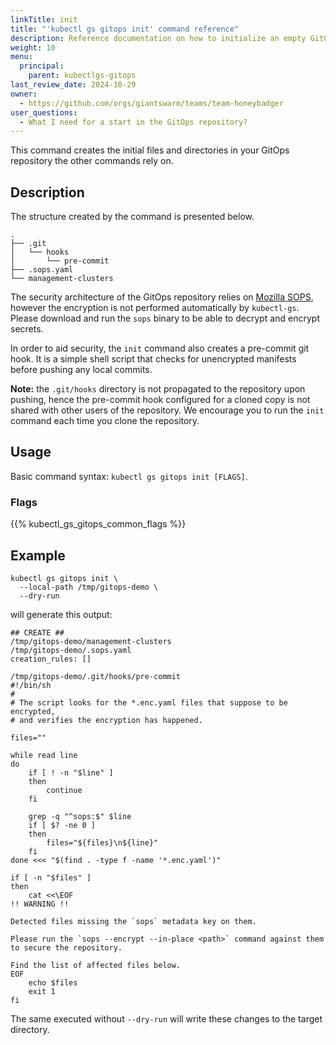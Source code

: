 ```yaml
---
linkTitle: init
title: "'kubectl gs gitops init' command reference"
description: Reference documentation on how to initialize an empty GitOps repository, so that it can be used with the `kubectl-gs` plugin.
weight: 10
menu:
  principal:
    parent: kubectlgs-gitops
last_review_date: 2024-10-29
owner:
  - https://github.com/orgs/giantswarm/teams/team-honeybadger
user_questions:
  - What I need for a start in the GitOps repository?
---
```


This command creates the initial files and directories in your GitOps repository the other commands rely on.

## Description

The structure created by the command is presented below.

```nohighlight
.
├── .git
│   └── hooks
│       └── pre-commit
├── .sops.yaml
└── management-clusters
```

The security architecture of the GitOps repository relies on [Mozilla SOPS](https://github.com/mozilla/sops),
however the encryption is not performed automatically by `kubectl-gs`. Please download and run the `sops`
binary to be able to decrypt and encrypt secrets.

In order to aid security, the `init` command also creates a pre-commit git hook. It is a simple shell script that
checks for unencrypted manifests before pushing any local commits.

**Note:** the `.git/hooks` directory is not propagated to the repository upon pushing, hence the pre-commit
hook configured for a cloned copy is not shared with other users of the repository. We encourage you to run
the `init` command each time you clone the repository.

## Usage

Basic command syntax: `kubectl gs gitops init [FLAGS]`.

### Flags

{{% kubectl_gs_gitops_common_flags %}}

## Example

```nohighlight
kubectl gs gitops init \
  --local-path /tmp/gitops-demo \
  --dry-run
```

will generate this output:

```nohighlight
## CREATE ##
/tmp/gitops-demo/management-clusters
/tmp/gitops-demo/.sops.yaml
creation_rules: []

/tmp/gitops-demo/.git/hooks/pre-commit
#!/bin/sh
#
# The script looks for the *.enc.yaml files that suppose to be encrypted,
# and verifies the encryption has happened.

files=""

while read line
do
    if [ ! -n "$line" ]
    then
        continue
    fi

    grep -q "^sops:$" $line
    if [ $? -ne 0 ]
    then
        files="${files}\n${line}"
    fi
done <<< "$(find . -type f -name '*.enc.yaml')"

if [ -n "$files" ]
then
    cat <<\EOF
!! WARNING !!

Detected files missing the `sops` metadata key on them.

Please run the `sops --encrypt --in-place <path>` command against them to secure the repository.

Find the list of affected files below.
EOF
    echo $files
    exit 1
fi
```

The same executed without `--dry-run` will write these changes to the target directory.
